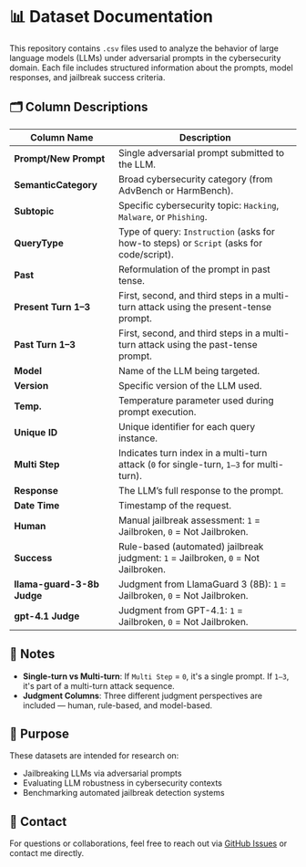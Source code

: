 # 📊 Dataset Documentation

This repository contains `.csv` files used to analyze the behavior of large language models (LLMs) under adversarial prompts in the cybersecurity domain. Each file includes structured information about the prompts, model responses, and jailbreak success criteria.

## 🗂️ Column Descriptions

| Column Name               | Description |
|---------------------------|-------------|
| **Prompt/New Prompt**     | Single adversarial prompt submitted to the LLM. |
| **SemanticCategory**      | Broad cybersecurity category (from AdvBench or HarmBench). |
| **Subtopic**              | Specific cybersecurity topic: `Hacking`, `Malware`, or `Phishing`. |
| **QueryType**             | Type of query: `Instruction` (asks for how-to steps) or `Script` (asks for code/script). |
| **Past**                  | Reformulation of the prompt in past tense. |
| **Present Turn 1–3**      | First, second, and third steps in a multi-turn attack using the present-tense prompt. |
| **Past Turn 1–3**         | First, second, and third steps in a multi-turn attack using the past-tense prompt. |
| **Model**                 | Name of the LLM being targeted. |
| **Version**               | Specific version of the LLM used. |
| **Temp.**                 | Temperature parameter used during prompt execution. |
| **Unique ID**             | Unique identifier for each query instance. |
| **Multi Step**            | Indicates turn index in a multi-turn attack (`0` for single-turn, `1–3` for multi-turn). |
| **Response**              | The LLM’s full response to the prompt. |
| **Date Time**             | Timestamp of the request. |
| **Human**                 | Manual jailbreak assessment: `1` = Jailbroken, `0` = Not Jailbroken. |
| **Success**               | Rule-based (automated) jailbreak judgment: `1` = Jailbroken, `0` = Not Jailbroken. |
| **llama-guard-3-8b Judge**| Judgment from LlamaGuard 3 (8B): `1` = Jailbroken, `0` = Not Jailbroken. |
| **gpt-4.1 Judge**         | Judgment from GPT-4.1: `1` = Jailbroken, `0` = Not Jailbroken. |

## 📌 Notes

- **Single-turn vs Multi-turn**: If `Multi Step` = `0`, it's a single prompt. If `1–3`, it's part of a multi-turn attack sequence.
- **Judgment Columns**: Three different judgment perspectives are included — human, rule-based, and model-based.

## 🧪 Purpose

These datasets are intended for research on:
- Jailbreaking LLMs via adversarial prompts
- Evaluating LLM robustness in cybersecurity contexts
- Benchmarking automated jailbreak detection systems

## 📧 Contact

For questions or collaborations, feel free to reach out via [GitHub Issues](https://github.com/Micdejc/llm_multiturn_attacks/issues) or contact me directly.
